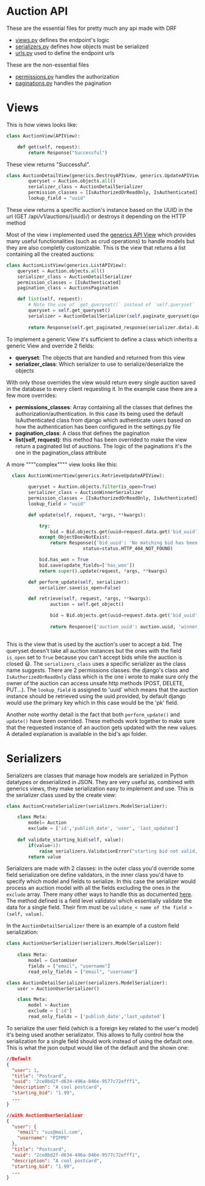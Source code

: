 # Auction API
These are the essential files for pretty much any api made with DRF
+ [views.py](views.py) defines the endpoint's logic
+ [serializers.py](serializers.py) defines how objects must be serialized
+ [urls.py](urls.py)  used to define the endpoint urls

These are the non-essential files
 
 + [permissions.py](permissions.py) handles the authorization 
 + [paginations.py](paginations.py) handles the pagination

# Views
This is how views looks like:
```python
class AuctionView(APIView):

    def get(self, request):
        return Response("Successful")
```
These view returns "Successful".


```python
class AuctionDetailView(generics.DestroyAPIView, generics.UpdateAPIView, generics.RetrieveAPIView):
        queryset = Auction.objects.all()
        serializer_class = AuctionDetailSerializer
        permission_classes = [IsAuthorizedOrReadOnly, IsAuthenticated]
        lookup_field = "uuid"
```
These view returns a specific auction's instance based on the UUID in the url (GET /api/v1/auctions/{uuid}/) or destroys it depending on the HTTP method

Most of the view i implemented used the [generics API View](https://www.django-rest-framework.org/api-guide/generic-views/#generic-views) which provides many useful functionalities (such as crud operations) to handle models but they are also completly customizable.
This is the view that returns a list containing all the created auctions:

```python
class AuctionListView(generics.ListAPIView):
    queryset = Auction.objects.all()
    serializer_class = AuctionDetailSerializer
    permission_classes = [IsAuthenticated]
    pagination_class = AuctionsPagination

    def list(self, request):
        # Note the use of `get_queryset()` instead of `self.queryset`
        queryset = self.get_queryset()
        serializer = AuctionDetailSerializer(self.paginate_queryset(queryset), many=True)
        
        return Response(self.get_paginated_response(serializer.data).data)
```

To implement a generic View it's sufficient to define a class which inherits a generic View and override 2 fields: 
+ **queryset**: The objects that are handled and returned from this view 
+ **serializer_class**: Which serializer to use to serialize/deserialize the objects
  
With only those overrides the view would return every single auction saved in the database to every client requesting it. In the example case there are a few more overrides:

+ **permissions_classes**: Array containing all the classes that defines the authorization/authentication. In this case its being used the default IsAuthenticated class from django which authenticate users based on how the authentication has been configured in the settings.py file
+ **pagination_class**: A class that defines the pagination
+ **list(self, request)**: this method has been overrided to make the view return a paginated list of auctions. The logic of the paginations it's the one in the pagination_class attribute
  

A more """"complex"""" view looks like this:
```python
  class AuctionWinnerView(generics.RetrieveUpdateAPIView):
        
        queryset = Auction.objects.filter(is_open=True)
        serializer_class = AuctionWinnerSerializer
        permission_classes = [IsAuthorizedOrReadOnly, IsAuthenticated]
        lookup_field = "uuid"

        def update(self, request, *args, **kwargs):

            try:
                bid = Bid.objects.get(uuid=request.data.get('bid_uuid'))
            except ObjectDoesNotExist:
                return Response({'bid_uuid': 'No matching bid has been found with this uuid'},
                            status=status.HTTP_404_NOT_FOUND)

            bid.has_won = True
            bid.save(update_fields=['has_won'])
            return super().update(request, *args, **kwargs)

        def perform_update(self, serializer):
            serializer.save(is_open=False)

        def retrieve(self, request, *args, **kwargs):
                auction = self.get_object()

                bid = Bid.objects.get(uuid=request.data.get('bid_uuid'))
                
                return Response({'auction_uuid': auction.uuid, 'winner_uuid':bid.uuid})
                
```
This is the view that is used by the auction's user to accept a bid.
The queryset doesn't take all auction instances but the ones with the field `is_open` set to `True` because you can't accept bids while the auction is closed :smiley:.
The `serializers_class` uses a specific serializer as the class name suggests.
There are 2 permissions classes: the django's class and `IsAuthorizedOrReadOnly` class which is the one i wrote to make sure only the owner of the auction can access unsafe http methods (POST, DELETE, PUT...).
 The `lookup_field` is assigned to 'uuid' which means that the auction instance should be retrieved using the uuid provided, by default django would use the primary key which in this case would be the 'pk' field.

Another note worthy detail is the fact that both `perform_update()` and `update()` have been overrided. These methods work together to make sure that the requested instance of an auction gets updated with the new values. A detailed explanation is available in the bid's api folder.

# Serializers

Serializers are classes that manage how models are serialized in Python datatypes or deserialized in JSON. They are very useful as, combined with generics views, they make serialization easy to implement and use.
This is the serializer class used by the create view:
```python
class AuctionCreateSerializer(serializers.ModelSerializer):

    class Meta:
        model= Auction
        exclude = ['id','publish_date', 'user', 'last_updated']
    
    def validate_starting_bid(self, value):
        if(value<1):
            raise serializers.ValidationError("starting bid not valid, must be 1.00 or greater")
        return value
```
Serializers are made with 2 classes: in the outer class you'd override some field serialization ore define validators, in the inner class you'd have to specify which model and fields to serialize. In this case the serializer would process an auction model with all the fields excluding the ones in the `exclude` array. There many other ways to handle this as documented [here](https://www.django-rest-framework.org/api-guide/serializers/#specifying-which-fields-to-include). The method defined is a field level validator which essentially validate the data for a single field. Their firm must be `validate_< name of the field >(self, value)`.

In the `AuctionDetailSerializer` there is an example of a custom field serialization:
```python
class AuctionUserSerializer(serializers.ModelSerializer):
   
    class Meta:
        model = CustomUser
        fields = ["email", "username"]
        read_only_fields = ["email", "username"]

class AuctionDetailSerializer(serializers.ModelSerializer):
    user = AuctionUserSerializer()

    class Meta:
        model = Auction
        exclude = ['id']
        read_only_fields = ['publish_date','last_updated']
```

To serialize the user field (which is a foreign key related to the user's model) it's being used another serializator. This allows to fully control how the serialization for a single field should work instead of using the default one.
This is what the json output would like of the default and the shown one:
```json
//Default
{
  "user": 1,
  "title": "Postcard",
  "uuid": "2ce0bd2f-d634-496a-846e-9577c72efff1",
  "description": "A cool postcard",
  "starting_bid": "1.99",
  ...
}
```

```json
//with AuctionUserSerializer
{
  "user": {
    "email": "sus@mail.com",
    "username": "PIPPO"
  },
  "title": "Postcard",
  "uuid": "2ce0bd2f-d634-496a-846e-9577c72efff1",
  "description": "A cool postcard",
  "starting_bid": "1.99",
  ...
}
```